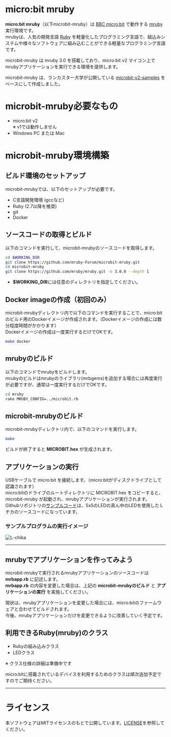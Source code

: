 # micro:bit mruby

**micro:bit mruby**（以下microbit-mruby）は [BBC micro:bit](https://microbit.org/) で動作する [mruby](https://mruby.org/) 実行環境です。  
mrubyは、人気の開発言語 [Ruby](https://www.ruby-lang.org/) を軽量化したプログラミング言語で、組込みシステムや様々なソフトウェアに組み込むことができる軽量なプログラミング言語です。

microbit-mruby は mruby 3.0 を搭載しており、micro:bit v2 マイコン上でmrubyアプリケーションを実行できる環境を提供します。

microbit-mruby は、ランカスター大学が公開している [microbit-v2-samples](https://github.com/lancaster-university/microbit-v2-samples) をベースにして作成しました。

# microbit-mruby必要なもの

- micro:bit v2  
  ※ v1では動作しません
- Windows PC または Mac

# microbit-mruby環境構築

## ビルド環境のセットアップ

microbit-mrubyでは、以下のセットアップが必要です。

- C言語開発環境 (gccなど)
- Ruby (2.7以降を推奨)
- git
- Docker

## ソースコードの取得とビルド

以下のコマンドを実行して、microbit-mrubyのソースコードを取得します。

```bash
cd $WORKING_DIR
git clone https://github.com/mruby-Forum/microbit-mruby.git
cd microbit-mruby
git clone https://github.com/mruby/mruby.git -b 3.0.0 --depth 1
```

- **$WORKING_DIR**には任意のディレクトリを指定してください。

## Docker imageの作成（初回のみ）

microbit-mrubyディレクトリ内で以下のコマンドを実行することで、micro:bitのビルド用のDockerイメージが作成されます。（Dockerイメージの作成には数分程度時間がかかります）  
Dockerイメージの作成は一度実行するだけでOKです。

```bash
make docker
```

## mrubyのビルド

以下のコマンドでmrubyをビルドします。  
mrubyのビルドはmrubyのライブラリ(mrbgems)を追加する場合には再度実行が必要ですが、通常は一度実行するだけでOKです。

```bash
cd mruby
rake MRUBY_CONFIG=../microbit.rb
```

## microbit-mrubyのビルド

microbit-mrubyディレクトリ内で、以下のコマンドを実行します。

```bash
make
```

ビルドが終了すると **MICROBIT.hex** が生成されます。

## アプリケーションの実行

USBケーブルで micro:bit を接続します。（micro:bitがディスクドライブとして認識されます）  
micro:bitのドライブのルートディレクトリに MICROBIT.hex をコピーすると、microbit-mruby が起動され、mrubyアプリケーションが実行されます。  
Githubリポジトリの[サンプルコード](mrbapp.rb)は、5x5のLEDの真ん中のLEDを使用したＬチカのソースコードになっています。

### サンプルプログラムの実行イメージ

![L-chika](https://github.com/mimaki/microbit-mruby/blob/image/img/microbit-mruby-lchika.jpg)

---

## mrubyでアプリケーションを作ってみよう

microbit-mrubyで実行されるmrubyアプリケーションのソースコードは **mrbapp.rb** に記述します。  
**mrbapp.rb** の内容を変更した場合は、上記の **microbit-mrubyのビルド** と **アプリケーションの実行** を実施してください。

現状は、mrubyアプリケーションを変更した場合には、micro:bitのファームウェアと合わせてビルドされます。  
今後、mrubyアプリケーションだけを変更できるように改善していく予定です。

## 利用できるRuby(mruby)のクラス

- Rubyの組み込みクラス
- LEDクラス

※ クラス仕様の詳細は準備中です

micro:bitに搭載されているデバイスを利用するためのクラスは順次追加予定ですのでご期待ください。

---

# ライセンス

本ソフトウェアはMITライセンスのもとで公開しています。[LICENSE](LICENSE)を参照してください。
